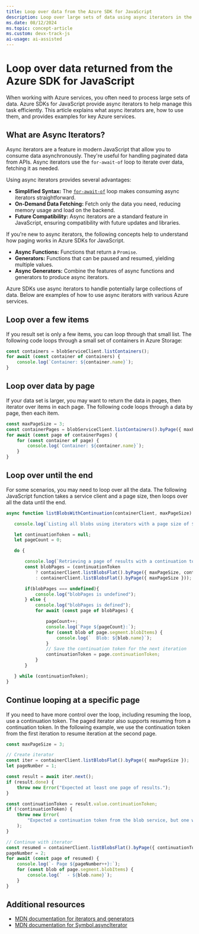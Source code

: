 ```yaml
---
title: Loop over data from the Azure SDK for JavaScript
description: Loop over large sets of data using async iterators in the Azure SDK for JavaScript. This article explains async iterators, their benefits, and provides practical examples for handling paginated data from Azure services.
ms.date: 08/12/2024
ms.topic: concept-article
ms.custom: devx-track-js 
ai-usage: ai-assisted
---
```


# Loop over data returned from the Azure SDK for JavaScript

When working with Azure services, you often need to process large sets of data. Azure SDKs for JavaScript provide async iterators to help manage this task efficiently. This article explains what async iterators are, how to use them, and provides examples for key Azure services.

## What are Async Iterators?

Async iterators are a feature in modern JavaScript that allow you to consume data asynchronously. They're useful for handling paginated data from APIs. Async iterators use the `for-await-of` loop to iterate over data, fetching it as needed.

Using async iterators provides several advantages:

- **Simplified Syntax:** The [`for-await-of`](https://developer.mozilla.org/en-US/docs/Web/JavaScript/Reference/Statements/for-await...of) loop makes consuming async iterators straightforward.
- **On-Demand Data Fetching:** Fetch only the data you need, reducing memory usage and load on the backend.
- **Future Compatibility:** Async iterators are a standard feature in JavaScript, ensuring compatibility with future updates and libraries.

If you're new to async iterators, the following concepts help to understand how paging works in Azure SDKs for JavaScript.

- **Async Functions:** Functions that return a `Promise`.
- **Generators:** Functions that can be paused and resumed, yielding multiple values.
- **Async Generators:** Combine the features of async functions and generators to produce async iterators.

Azure SDKs use async iterators to handle potentially large collections of data. Below are examples of how to use async iterators with various Azure services. 

## Loop over a few items

If you result set is only a few items, you can loop through that small list. The following code loops through a small set of containers in Azure Storage:

```javascript
const containers = blobServiceClient.listContainers();
for await (const container of containers) {
    console.log(`Container: ${container.name}`);
}
```

## Loop over data by page

If your data set is larger, you may want to return the data in pages, then iterator over items in each page. The following code loops through a data by page, then each item.

```javascript
const maxPageSize = 3;
const containerPages = blobServiceClient.listContainers().byPage({ maxPageSize });
for await (const page of containerPages) {
    for (const container of page) {
        console.log(`Container: ${container.name}`);
    }
}
```

## Loop over until the end

For some scenarios, you may need to loop over all the data. The following JavaScript function takes a service client and a page size, then loops over all the data until the end. 

```javascript
async function listBlobsWithContinuation(containerClient, maxPageSize) {

   console.log(`Listing all blobs using iterators with a page size of ${maxPageSize}`);

   let continuationToken = null;
   let pageCount = 0;

   do {

       console.log(`Retrieving a page of results with a continuation token`);
       const blobPages = (continuationToken 
           ? containerClient.listBlobsFlat().byPage({ maxPageSize, continuationToken })
           : containerClient.listBlobsFlat().byPage({ maxPageSize }));

       if(blobPages === undefined){
           console.log("blobPages is undefined");
       } else {
           console.log("blobPages is defined");
           for await (const page of blobPages) {

               pageCount++;
               console.log(`Page ${pageCount}:`);
               for (const blob of page.segment.blobItems) {
                   console.log(`  Blob: ${blob.name}`);
               }
               // Save the continuation token for the next iteration
               continuationToken = page.continuationToken;
           }
       }

   } while (continuationToken);
}
```


## Continue looping at a specific page

If you need to have more control over the loop, including resuming the loop, use a continuation token. The paged iterator also supports resuming from a continuation token. In the following example, we use the continuation token from the first iteration to resume iteration at the second page.

```javascript
const maxPageSize = 3;

// Create iterator
const iter = containerClient.listBlobsFlat().byPage({ maxPageSize });
let pageNumber = 1;

const result = await iter.next();
if (result.done) {
    throw new Error("Expected at least one page of results.");
}

const continuationToken = result.value.continuationToken;
if (!continuationToken) {
    throw new Error(
        "Expected a continuation token from the blob service, but one was not returned."
    );
}

// Continue with iterator
const resumed = containerClient.listBlobsFlat().byPage({ continuationToken, maxPageSize });
pageNumber = 2;
for await (const page of resumed) {
    console.log(`- Page ${pageNumber++}:`);
    for (const blob of page.segment.blobItems) {
        console.log(`  - ${blob.name}`);
    }
}
```

## Additional resources

- [MDN documentation for iterators and generators](https://developer.mozilla.org/en-US/docs/Web/JavaScript/Guide/Iterators_and_Generators)
- [MDN documentation for Symbol.asyncIterator](https://developer.mozilla.org/en-US/docs/Web/JavaScript/Reference/Global_Objects/Symbol/asyncIterator)

